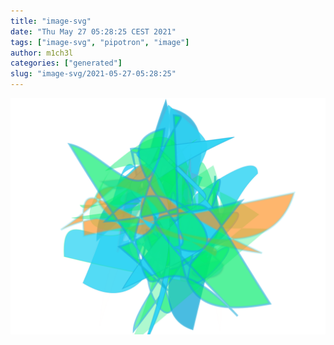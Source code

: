 ```yaml
---
title: "image-svg"
date: "Thu May 27 05:28:25 CEST 2021"
tags: ["image-svg", "pipotron", "image"]
author: m1ch3l
categories: ["generated"]
slug: "image-svg/2021-05-27-05:28:25"
---
```


![](image.svg)

